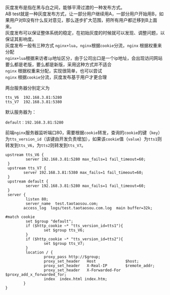 灰度发布是指在黑与白之间，能够平滑过渡的一种发布方式。  
AB test就是一种灰度发布方式，让一部分用户继续用A，一部分用户开始用B，如果用户对B没有什么反对意见，那么逐步扩大范围，把所有用户都迁移到B上面来。  
灰度发布可以保证整体系统的稳定，在初始灰度的时候就可以发现、调整问题，以保证其影响度。  
灰度发布一般有三种方式 `nginx+lua`，`nginx`根据`cookie`分流，`nginx` 根据权重来分配  
`nginx+lua`根据来访者`ip`地址区分，由于公司出口是一个ip地址，会出现访问网站要么都是老版，要么都是新版，采用这种方式并不适合  
`nginx` 根据权重来分配，实现很简单，也可以尝试  
`nginx` 根据`cookie`分流，灰度发布基于用户才更合理  

两台服务器分别定义为  
```
tts_V6  192.168.3.81:5280
tts_V7  192.168.3.81:5380
```

默认服务器为：  
```
default：192.168.3.81:5280
```

前端`nginx`服务器监听端口80，需要根据`cookie`转发，查询的`cookie`的键（`key`）为`tts_version_id`（该键由开发负责增加），如果该`cookie`值（`value`）为`tts1`则转发到`tts_V6`，为`tts2`则转发到`tts_V7`。  

```
upstream tts_V6 {
         server 192.168.3.81:5280 max_fails=1 fail_timeout=60;
 }
 upstream tts_V7 {
        server 192.168.3.81:5380 max_fails=1 fail_timeout=60;
 }
 upstream default {
         server 192.168.3.81:5280 max_fails=1 fail_timeout=60;
 }
 server {
         listen 80;
         server_name  test.taotaosou.com;
        access_log  logs/test.taotaosou.com.log  main buffer=32k;

#match cookie
         set $group "default";
         if ($http_cookie ~* "tts_version_id=tts1"){
                 set $group tts_V6;
         }
         if ($http_cookie ~* "tts_version_id=tts2"){
                 set $group tts_V7;
         }
         location / {
                 proxy_pass http://$group;
                 proxy_set_header   Host             $host;
                 proxy_set_header   X-Real-IP        $remote_addr;
                 proxy_set_header   X-Forwarded-For $proxy_add_x_forwarded_for;
                 index  index.html index.htm;
        }
}
```
